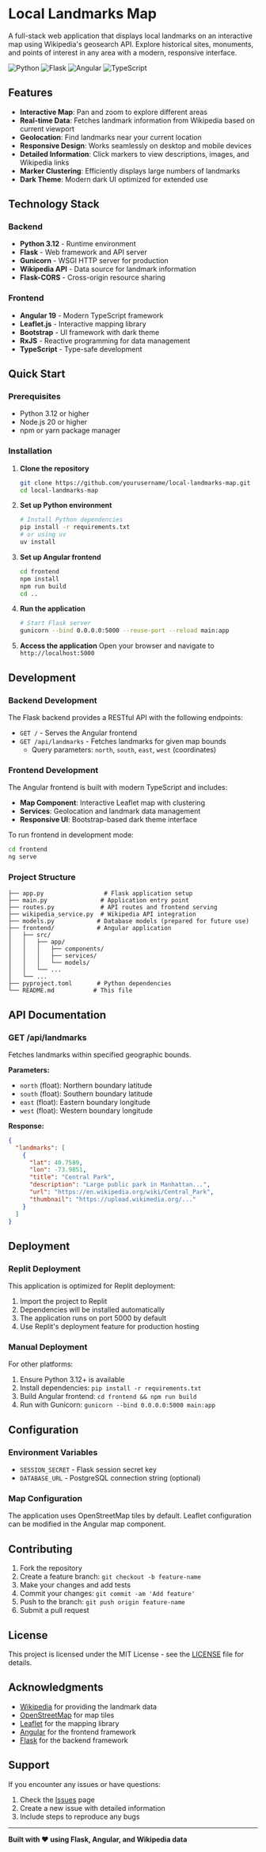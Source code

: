 # Local Landmarks Map

A full-stack web application that displays local landmarks on an interactive map using Wikipedia's geosearch API. Explore historical sites, monuments, and points of interest in any area with a modern, responsive interface.

![Python](https://img.shields.io/badge/python-3.12-blue.svg)
![Flask](https://img.shields.io/badge/flask-3.1.1-green.svg)
![Angular](https://img.shields.io/badge/angular-19-red.svg)
![TypeScript](https://img.shields.io/badge/typescript-5.0-blue.svg)

## Features

- **Interactive Map**: Pan and zoom to explore different areas
- **Real-time Data**: Fetches landmark information from Wikipedia based on current viewport
- **Geolocation**: Find landmarks near your current location
- **Responsive Design**: Works seamlessly on desktop and mobile devices
- **Detailed Information**: Click markers to view descriptions, images, and Wikipedia links
- **Marker Clustering**: Efficiently displays large numbers of landmarks
- **Dark Theme**: Modern dark UI optimized for extended use

## Technology Stack

### Backend
- **Python 3.12** - Runtime environment
- **Flask** - Web framework and API server
- **Gunicorn** - WSGI HTTP server for production
- **Wikipedia API** - Data source for landmark information
- **Flask-CORS** - Cross-origin resource sharing

### Frontend
- **Angular 19** - Modern TypeScript framework
- **Leaflet.js** - Interactive mapping library
- **Bootstrap** - UI framework with dark theme
- **RxJS** - Reactive programming for data management
- **TypeScript** - Type-safe development

## Quick Start

### Prerequisites
- Python 3.12 or higher
- Node.js 20 or higher
- npm or yarn package manager

### Installation

1. **Clone the repository**
   ```bash
   git clone https://github.com/yourusername/local-landmarks-map.git
   cd local-landmarks-map
   ```

2. **Set up Python environment**
   ```bash
   # Install Python dependencies
   pip install -r requirements.txt
   # or using uv
   uv install
   ```

3. **Set up Angular frontend**
   ```bash
   cd frontend
   npm install
   npm run build
   cd ..
   ```

4. **Run the application**
   ```bash
   # Start Flask server
   gunicorn --bind 0.0.0.0:5000 --reuse-port --reload main:app
   ```

5. **Access the application**
   Open your browser and navigate to `http://localhost:5000`

## Development

### Backend Development
The Flask backend provides a RESTful API with the following endpoints:

- `GET /` - Serves the Angular frontend
- `GET /api/landmarks` - Fetches landmarks for given map bounds
  - Query parameters: `north`, `south`, `east`, `west` (coordinates)

### Frontend Development
The Angular frontend is built with modern TypeScript and includes:

- **Map Component**: Interactive Leaflet map with clustering
- **Services**: Geolocation and landmark data management
- **Responsive UI**: Bootstrap-based dark theme interface

To run frontend in development mode:
```bash
cd frontend
ng serve
```

### Project Structure
```
├── app.py                 # Flask application setup
├── main.py               # Application entry point
├── routes.py             # API routes and frontend serving
├── wikipedia_service.py  # Wikipedia API integration
├── models.py            # Database models (prepared for future use)
├── frontend/            # Angular application
│   ├── src/
│   │   ├── app/
│   │   │   ├── components/
│   │   │   ├── services/
│   │   │   └── models/
│   │   └── ...
│   └── ...
├── pyproject.toml       # Python dependencies
└── README.md           # This file
```

## API Documentation

### GET /api/landmarks

Fetches landmarks within specified geographic bounds.

**Parameters:**
- `north` (float): Northern boundary latitude
- `south` (float): Southern boundary latitude  
- `east` (float): Eastern boundary longitude
- `west` (float): Western boundary longitude

**Response:**
```json
{
  "landmarks": [
    {
      "lat": 40.7589,
      "lon": -73.9851,
      "title": "Central Park",
      "description": "Large public park in Manhattan...",
      "url": "https://en.wikipedia.org/wiki/Central_Park",
      "thumbnail": "https://upload.wikimedia.org/..."
    }
  ]
}
```

## Deployment

### Replit Deployment
This application is optimized for Replit deployment:

1. Import the project to Replit
2. Dependencies will be installed automatically
3. The application runs on port 5000 by default
4. Use Replit's deployment feature for production hosting

### Manual Deployment
For other platforms:

1. Ensure Python 3.12+ is available
2. Install dependencies: `pip install -r requirements.txt`
3. Build Angular frontend: `cd frontend && npm run build`
4. Run with Gunicorn: `gunicorn --bind 0.0.0.0:5000 main:app`

## Configuration

### Environment Variables
- `SESSION_SECRET` - Flask session secret key
- `DATABASE_URL` - PostgreSQL connection string (optional)

### Map Configuration
The application uses OpenStreetMap tiles by default. Leaflet configuration can be modified in the Angular map component.

## Contributing

1. Fork the repository
2. Create a feature branch: `git checkout -b feature-name`
3. Make your changes and add tests
4. Commit your changes: `git commit -am 'Add feature'`
5. Push to the branch: `git push origin feature-name`
6. Submit a pull request

## License

This project is licensed under the MIT License - see the [LICENSE](LICENSE) file for details.

## Acknowledgments

- [Wikipedia](https://www.wikipedia.org/) for providing the landmark data
- [OpenStreetMap](https://www.openstreetmap.org/) for map tiles
- [Leaflet](https://leafletjs.com/) for the mapping library
- [Angular](https://angular.io/) for the frontend framework
- [Flask](https://flask.palletsprojects.com/) for the backend framework

## Support

If you encounter any issues or have questions:

1. Check the [Issues](https://github.com/yourusername/local-landmarks-map/issues) page
2. Create a new issue with detailed information
3. Include steps to reproduce any bugs

---

**Built with ❤️ using Flask, Angular, and Wikipedia data**
